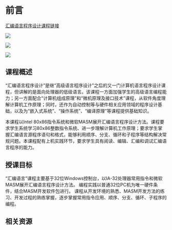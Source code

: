 # 前言

[汇编语言程序设计课程链接](https://www.icourse163.org/learn/ZZU-1001796025)

![](https://cdn.jsdelivr.net/gh/Rosefinch-Midsummer/MyImagesHost02/img/202310301505438.png)


![](https://cdn.jsdelivr.net/gh/Rosefinch-Midsummer/MyImagesHost02/img/202310301509780.png)

![](https://cdn.jsdelivr.net/gh/Rosefinch-Midsummer/MyImagesHost02/img/202310301510362.png)


## 课程概述

“汇编语言程序设计”是继“高级语言程序设计”之后的又一门计算机语言程序设计课程，但讲解的是面向处理器的低级语言。该课程一方面加强学生的高级语言编程能力；另一方面配合“计算机组成原理”和“微机原理及接口技术”课程，从软件角度理解计算机工作原理；同时，还作为自动控制等与硬件相关应用领域的程序设计基础，以及为“嵌入式系统”、“操作系统”、“编译原理”等课程提供基础知识。

本课程以Intel 80x86指令系统和微软MASM展开汇编语言程序设计方法。课程要求学生系统学习80x86整数指令系统、进一步理解计算机工作原理；要求学生掌握汇编语言源程序语句和格式，能够利用顺序、分支、循环和子程序等结构解决常规问题。本课程配有上机实践环节，要求学生具有阅读、编辑、汇编和调试汇编语言程序的能力。

## 授课目标

“汇编语言”课程主要基于32位Windows控制台，以IA-32处理器常用指令和微软MASM展开汇编语言程序设计方法。 编程实践以普通32位PC机为唯一硬件条件，结合MASM开发软件包进行。 课程从开发环境的熟悉、MASM开发方法的练习、开发过程的熟练掌握，逐步掌握常用指令应用、顺序、分支、循环、子程序的编程。

## 相关资源








